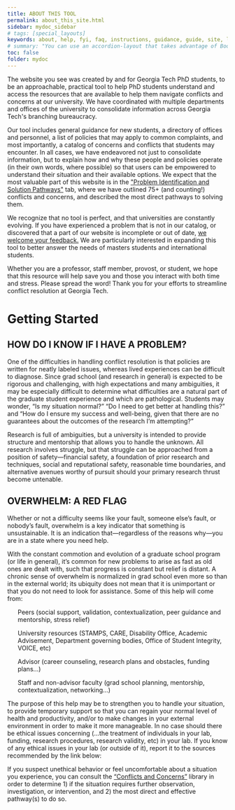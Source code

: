 ```yaml
---
title: ABOUT THIS TOOL
permalink: about_this_site.html
sidebar: mydoc_sidebar
# tags: [special_layouts]
keywords: about, help, fyi, faq, instructions, guidance, guide, site, landing page
# summary: "You can use an accordion-layout that takes advantage of Bootstrap styling. This is useful for an FAQ page."
toc: false
folder: mydoc
---
```


<p>The website you see was created by and for Georgia Tech PhD students, to be an approachable, practical tool to help PhD students understand and access the resources that are available to help them navigate conflicts and concerns at our university. We have coordinated with multiple departments and offices of the university to consolidate information across Georgia Tech's branching bureaucracy.</p> 

<p>Our tool includes general guidance for new students, a directory of offices and personnel, a list of policies that may apply to common complaints, and most importantly, a catalog of concerns and conflicts that students may encounter. In all cases, we have endeavored not just to consolidate information, but to explain how and why these people and policies operate (in their own words, where possible) so that users can be empowered to understand their situation and their available options. We expect that the most valuable part of this website is in the <A href="https://www.derek-nichols.com/CRNT/problem-identification.html">"Problem Identification and Solution Pathways"</A> tab, where we have outlined 75+ (and counting!) conflicts and concerns, and described the most direct pathways to solving them.</p>

<p>We recognize that no tool is perfect, and that universities are constantly evolving. If you have experienced a problem that is not in our catalog, or discovered that a part of our website is incomplete or out of date, <A href="https://www.derek-nichols.com/CRNT/feedback">we welcome your feedback.</A> We are particularly interested in expanding this tool to better answer the needs of masters students and international students.</p>

<p>Whether you are a professor, staff member, provost, or student, we hope that this resource will help save you and those you interact with both time and stress. Please spread the word! Thank you for your efforts to streamline conflict resolution at Georgia Tech. </p>

<h1>Getting Started</h1>

<h2>HOW DO I KNOW IF I HAVE A PROBLEM?</h2>
<p> One of the difficulties in handling conflict resolution is that policies are written for neatly labeled issues, whereas lived experiences can be difficult to diagnose. Since grad school (and research in general) is expected to be rigorous and challenging, with high expectations and many ambiguities, it may be especially difficult to determine what difficulties are a natural part of the graduate student experience and which are pathological. Students may wonder, “Is my situation normal?” “Do I need to get better at handling this?” and “How do I ensure my success and well-being, given that there are no guarantees about the outcomes of the research I’m attempting?”</p>
<p> Research is full of ambiguities, but a university is intended to provide structure and mentorship that allows you to handle the unknown. All research involves struggle, but that struggle can be approached from a position of safety—financial safety, a foundation of prior research and techniques, social and reputational safety, reasonable time boundaries, and alternative avenues worthy of pursuit should your primary research thrust become untenable.</p>

<h2>OVERWHELM: A RED FLAG</h2>
<p>Whether or not a difficulty seems like your fault, someone else’s fault, or nobody’s fault, overwhelm is a key indicator that something is unsustainable. It is an indication that—regardless of the reasons why—you are in a state where you need help.</p>
<p>With the constant commotion and evolution of a graduate school program (or life in general), it’s common for new problems to arise as fast as old ones are dealt with, such that progress is constant but relief is distant. A chronic sense of overwhelm is normalized in grad school even more so than in the external world; its ubiquity does not mean that it is unimportant or that you do not need to look for assistance. Some of this help will come from:</p>
<ul>Peers (social support, validation, contextualization, peer guidance and mentorship, stress relief)</ul>
<ul>University resources (STAMPS, CARE, Disability Office, Academic Advisement, Department governing bodies, Office of Student Integrity, VOICE, etc)</ul>
<ul>Advisor (career counseling, research plans and obstacles, funding plans…)</ul>
<ul>Staff and non-advisor faculty (grad school planning, mentorship, contextualization, networking…)</ul>
<p>The purpose of this help may be to strengthen you to handle your situation, to provide temporary support so that you can regain your normal level of health and productivity, and/or to make changes in your external environment in order to make it more manageable.
In no case should there be ethical issues concerning (…the treatment of individuals in your lab, funding, research procedures, research validity, etc) in your lab. If you know of any ethical issues in your lab (or outside of it), report it to the sources recommended by the link below: </p>
<p>If you suspect unethical behavior or feel uncomfortable about a situation you experience, you can consult the <A href="https://www.derek-nichols.com/CRNT/problem-identification.html">“Conflicts and Concerns”</A> library in order to determine 1) if the situation requires further observation, investigation, or intervention, and 2) the most direct and effective pathway(s) to do so.
 </p>